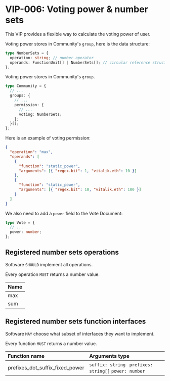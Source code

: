 # VIP-006: Voting power & number sets

This VIP provides a flexible way to calculate the voting power of user.

Voting power stores in Community's `group`, here is the data structure:

```ts
type NumberSets = {
  operation: string; // number operator
  operands: FunctionUnit[] | NumberSets[]; // circular reference structure
};
```

Voting power stores in Community's `group`.

```ts
type Community = {
  // ...
  groups: {
    // ...
    permission: {
      // ...
      voting: NumberSets;
    };
  }[];
};
```

Here is an example of voting permission:

```json
{
  "operation": "max",
  "operands": [
    {
      "function": "static_power",
      "arguments": [{ "regex.bit": 1, "vitalik.eth": 10 }]
    },
    {
      "function": "static_power",
      "arguments": [{ "regex.bit": 10, "vitalik.eth": 100 }]
    }
  ]
}
```

We also need to add a `power` field to the Vote Document:

```ts
type Vote = {
  // ...
  power: number;
};
```

## Registered number sets operations

Software `SHOULD` implement all operations.

Every operation `MUST` returns a number value.

| Name |
| :--- |
| max  |
| sum  |

## Registered number sets function interfaces

Software `MAY` choose what subset of interfaces they want to implement.

Every function `MUST` returns a number value.

| Function name                   | Arguments type                                          |
| :------------------------------ | :------------------------------------------------------ |
| prefixes_dot_suffix_fixed_power | `suffix: string` ` prefixes: string[]` `power: number ` |
